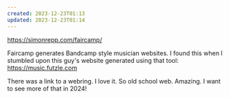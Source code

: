 ```yaml
---
created: 2023-12-23T01:13
updated: 2023-12-23T01:14
---
```

https://simonrepp.com/faircamp/

Faircamp generates Bandcamp style musician websites.  I found this when I stumbled upon this guy's website generated using that tool: https://music.futzle.com

There was a link to a webring.  I love it.  So old school web.  Amazing.  I want to see more of that in 2024!